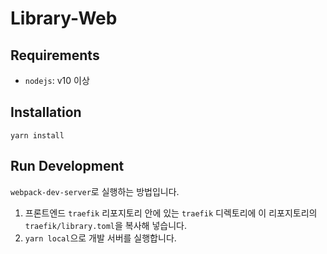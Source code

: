 # Library-Web

## Requirements

- `nodejs`: v10 이상

## Installation

```
yarn install
```

## Run Development

`webpack-dev-server`로 실행하는 방법입니다.

1. 프론트엔드 `traefik` 리포지토리 안에 있는 `traefik` 디렉토리에 이
   리포지토리의 `traefik/library.toml`을 복사해 넣습니다.
1. `yarn local`으로 개발 서버를 실행합니다.
